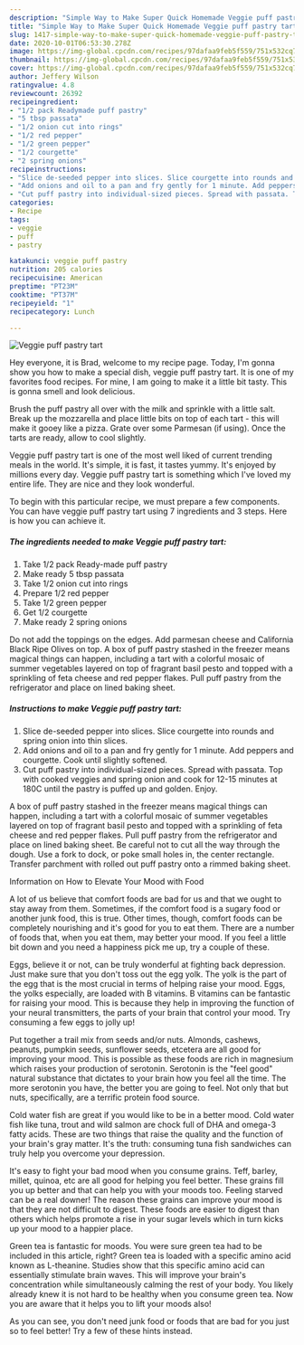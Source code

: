 ```yaml
---
description: "Simple Way to Make Super Quick Homemade Veggie puff pastry tart"
title: "Simple Way to Make Super Quick Homemade Veggie puff pastry tart"
slug: 1417-simple-way-to-make-super-quick-homemade-veggie-puff-pastry-tart
date: 2020-10-01T06:53:30.278Z
image: https://img-global.cpcdn.com/recipes/97dafaa9feb5f559/751x532cq70/veggie-puff-pastry-tart-recipe-main-photo.jpg
thumbnail: https://img-global.cpcdn.com/recipes/97dafaa9feb5f559/751x532cq70/veggie-puff-pastry-tart-recipe-main-photo.jpg
cover: https://img-global.cpcdn.com/recipes/97dafaa9feb5f559/751x532cq70/veggie-puff-pastry-tart-recipe-main-photo.jpg
author: Jeffery Wilson
ratingvalue: 4.8
reviewcount: 26392
recipeingredient:
- "1/2 pack Readymade puff pastry"
- "5 tbsp passata"
- "1/2 onion cut into rings"
- "1/2 red pepper"
- "1/2 green pepper"
- "1/2 courgette"
- "2 spring onions"
recipeinstructions:
- "Slice de-seeded pepper into slices. Slice courgette into rounds and spring onion into thin slices."
- "Add onions and oil to a pan and fry gently for 1 minute. Add peppers and courgette. Cook until slightly softened."
- "Cut puff pastry into individual-sized pieces. Spread with passata. Top with cooked veggies and spring onion and cook for 12-15 minutes at 180C until the pastry is puffed up and golden. Enjoy."
categories:
- Recipe
tags:
- veggie
- puff
- pastry

katakunci: veggie puff pastry 
nutrition: 205 calories
recipecuisine: American
preptime: "PT23M"
cooktime: "PT37M"
recipeyield: "1"
recipecategory: Lunch

---
```



![Veggie puff pastry tart](https://img-global.cpcdn.com/recipes/97dafaa9feb5f559/751x532cq70/veggie-puff-pastry-tart-recipe-main-photo.jpg)

Hey everyone, it is Brad, welcome to my recipe page. Today, I'm gonna show you how to make a special dish, veggie puff pastry tart. It is one of my favorites food recipes. For mine, I am going to make it a little bit tasty. This is gonna smell and look delicious.

Brush the puff pastry all over with the milk and sprinkle with a little salt. Break up the mozzarella and place little bits on top of each tart - this will make it gooey like a pizza. Grate over some Parmesan (if using). Once the tarts are ready, allow to cool slightly.

Veggie puff pastry tart is one of the most well liked of current trending meals in the world. It's simple, it is fast, it tastes yummy. It's enjoyed by millions every day. Veggie puff pastry tart is something which I've loved my entire life. They are nice and they look wonderful.


To begin with this particular recipe, we must prepare a few components. You can have veggie puff pastry tart using 7 ingredients and 3 steps. Here is how you can achieve it.

<!--inarticleads1-->

##### The ingredients needed to make Veggie puff pastry tart:

1. Take 1/2 pack Ready-made puff pastry
1. Make ready 5 tbsp passata
1. Take 1/2 onion cut into rings
1. Prepare 1/2 red pepper
1. Take 1/2 green pepper
1. Get 1/2 courgette
1. Make ready 2 spring onions


Do not add the toppings on the edges. Add parmesan cheese and California Black Ripe Olives on top. A box of puff pastry stashed in the freezer means magical things can happen, including a tart with a colorful mosaic of summer vegetables layered on top of fragrant basil pesto and topped with a sprinkling of feta cheese and red pepper flakes. Pull puff pastry from the refrigerator and place on lined baking sheet. 

<!--inarticleads2-->

##### Instructions to make Veggie puff pastry tart:

1. Slice de-seeded pepper into slices. Slice courgette into rounds and spring onion into thin slices.
1. Add onions and oil to a pan and fry gently for 1 minute. Add peppers and courgette. Cook until slightly softened.
1. Cut puff pastry into individual-sized pieces. Spread with passata. Top with cooked veggies and spring onion and cook for 12-15 minutes at 180C until the pastry is puffed up and golden. Enjoy.


A box of puff pastry stashed in the freezer means magical things can happen, including a tart with a colorful mosaic of summer vegetables layered on top of fragrant basil pesto and topped with a sprinkling of feta cheese and red pepper flakes. Pull puff pastry from the refrigerator and place on lined baking sheet. Be careful not to cut all the way through the dough. Use a fork to dock, or poke small holes in, the center rectangle. Transfer parchment with rolled out puff pastry onto a rimmed baking sheet. 

Information on How to Elevate Your Mood with Food


A lot of us believe that comfort foods are bad for us and that we ought to stay away from them. Sometimes, if the comfort food is a sugary food or another junk food, this is true. Other times, though, comfort foods can be completely nourishing and it's good for you to eat them. There are a number of foods that, when you eat them, may better your mood. If you feel a little bit down and you need a happiness pick me up, try a couple of these.

Eggs, believe it or not, can be truly wonderful at fighting back depression. Just make sure that you don't toss out the egg yolk. The yolk is the part of the egg that is the most crucial in terms of helping raise your mood. Eggs, the yolks especially, are loaded with B vitamins. B vitamins can be fantastic for raising your mood. This is because they help in improving the function of your neural transmitters, the parts of your brain that control your mood. Try consuming a few eggs to jolly up!

Put together a trail mix from seeds and/or nuts. Almonds, cashews, peanuts, pumpkin seeds, sunflower seeds, etcetera are all good for improving your mood. This is possible as these foods are rich in magnesium which raises your production of serotonin. Serotonin is the "feel good" natural substance that dictates to your brain how you feel all the time. The more serotonin you have, the better you are going to feel. Not only that but nuts, specifically, are a terrific protein food source.

Cold water fish are great if you would like to be in a better mood. Cold water fish like tuna, trout and wild salmon are chock full of DHA and omega-3 fatty acids. These are two things that raise the quality and the function of your brain's gray matter. It's the truth: consuming tuna fish sandwiches can truly help you overcome your depression. 

It's easy to fight your bad mood when you consume grains. Teff, barley, millet, quinoa, etc are all good for helping you feel better. These grains fill you up better and that can help you with your moods too. Feeling starved can be a real downer! The reason these grains can improve your mood is that they are not difficult to digest. These foods are easier to digest than others which helps promote a rise in your sugar levels which in turn kicks up your mood to a happier place.

Green tea is fantastic for moods. You were sure green tea had to be included in this article, right? Green tea is loaded with a specific amino acid known as L-theanine. Studies show that this specific amino acid can essentially stimulate brain waves. This will improve your brain's concentration while simultaneously calming the rest of your body. You likely already knew it is not hard to be healthy when you consume green tea. Now you are aware that it helps you to lift your moods also!

As you can see, you don't need junk food or foods that are bad for you just so to feel better! Try  a few  of  these  hints  instead.

